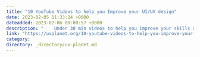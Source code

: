 ```yaml
---
title: "10 YouTube Videos to help you Improve your UI/UX design"
date: 2023-02-05 11:33:24 +0000
dateadded: 2023-02-06 00:00:57 +0000
description: "    Under 30 min videos to help you improve your skills as a beginner.  Continue reading on UX Planet »  "
link: "https://uxplanet.org/10-youtube-videos-to-help-you-improve-your-ui-ux-design-d4a34ea12989?source=rss----819cc2aaeee0---4"
category:
directory: _directory/ux-planet.md
---
```


